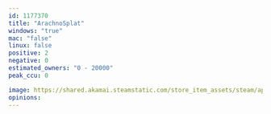 ```yaml
---
id: 1177370
title: "ArachnoSplat"
windows: "true"
mac: "false"
linux: false
positive: 2
negative: 0
estimated_owners: "0 - 20000"
peak_ccu: 0

image: https://shared.akamai.steamstatic.com/store_item_assets/steam/apps/1177370/header.jpg?t=1604369906
opinions:
---
```


